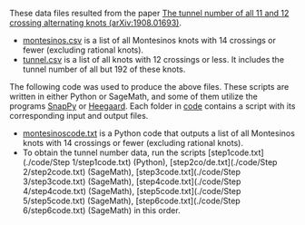 These data files resulted from the paper [The tunnel number of all 11 and 12 crossing alternating knots (arXiv:1908.01693)](https://arxiv.org/abs/1908.01693).

* [montesinos.csv](./montesinos.csv) is a list of all Montesinos knots with 14 crossings or fewer (excluding rational knots).
* [tunnel.csv](./tunnel.csv) is a list of all knots with 12 crossings or less. It includes the tunnel number of all but 192 of these knots.

The following code was used to produce the above files. These scripts are written in either Python or SageMath, and some of them utilize the programs [SnapPy](https://www.math.uic.edu/t3m/SnapPy/) or [Heegaard](https://www.math.uic.edu/t3m/). Each folder in [code](./code) contains a script with its corresponding input and output files.

* [montesinoscode.txt](./code/Montesinos/montesinoscode.txt) is a Python code that outputs a list of all Montesinos knots with 14 crossings or fewer (excluding rational knots).
* To obtain the tunnel number data, run the scripts [step1code.txt](./code/Step 1/step1code.txt) (Python), [step2co/de.txt](./code/Step 2/step2code.txt) (SageMath), [step3code.txt](./code/Step 3/step3code.txt) (SageMath), [step4code.txt](./code/Step 4/step4code.txt) (SageMath), [step5code.txt](./code/Step 5/step5code.txt) (SageMath), [step6code.txt](./code/Step 6/step6code.txt) (SageMath) in this order. 





